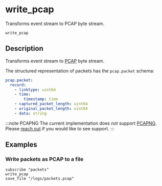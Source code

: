 # write_pcap

Transforms event stream to PCAP byte stream.

```tql
write_pcap
```

## Description

Transforms event stream to [PCAP][pcap-rfc] byte stream.

[pcap-rfc]: https://datatracker.ietf.org/doc/id/draft-gharris-opsawg-pcap-00.html

The structured representation of packets has the `pcap.packet` schema:

```yaml
pcap.packet:
  record:
    - linktype: uint64
    - time:
        timestamp: time
    - captured_packet_length: uint64
    - original_packet_length: uint64
    - data: string
```

:::note PCAPNG
The current implementation does *not* support [PCAPNG][pcapng-rfc]. Please
[reach out](/discord) if you would like to see support.
:::

[pcapng-rfc]: https://www.ietf.org/archive/id/draft-tuexen-opsawg-pcapng-05.html

## Examples

### Write packets as PCAP to a file

```tql
subscribe "packets"
write_pcap
save_file "/logs/packets.pcap"
```
